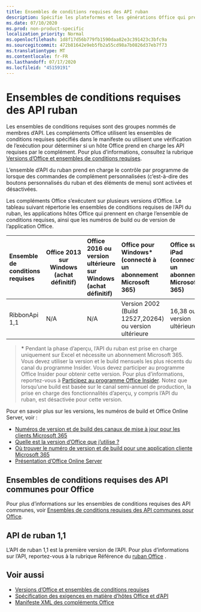 ```yaml
---
title: Ensembles de conditions requises des API ruban
description: Spécifie les plateformes et les générations Office qui prennent en charge les API Dynamic Ribbon.
ms.date: 07/10/2020
ms.prod: non-product-specific
localization_priority: Normal
ms.openlocfilehash: 1d8f17d56b779fb1590daa82e3c391423c3bfc9a
ms.sourcegitcommit: 472b81642e9eb5fb2a55cd98a7b0826d37eb7f73
ms.translationtype: MT
ms.contentlocale: fr-FR
ms.lasthandoff: 07/17/2020
ms.locfileid: "45159191"
---
```

# <a name="ribbon-api-requirement-sets"></a>Ensembles de conditions requises des API ruban

Les ensembles de conditions requises sont des groupes nommés de membres d’API. Les compléments Office utilisent les ensembles de conditions requises spécifiés dans le manifeste ou utilisent une vérification de l’exécution pour déterminer si un hôte Office prend en charge les API requises par le complément. Pour plus d’informations, consultez la rubrique [Versions d’Office et ensembles de conditions requises](/office/dev/add-ins/develop/office-versions-and-requirement-sets).

L’ensemble d’API du ruban prend en charge le contrôle par programme de lorsque des commandes de complément personnalisées (c’est-à-dire des boutons personnalisés du ruban et des éléments de menu) sont activées et désactivées.

Les compléments Office s’exécutent sur plusieurs versions d’Office. Le tableau suivant répertorie les ensembles de conditions requises de l’API du ruban, les applications hôtes Office qui prennent en charge l’ensemble de conditions requises, ainsi que les numéros de build ou de version de l’application Office.

|  Ensemble de conditions requises  | Office 2013 sur Windows<br>(achat définitif) | Office 2016 ou version ultérieure sur Windows<br>(achat définitif)   | Office pour Windows\*<br>(connecté à un abonnement Microsoft 365) |  Office sur iPad<br>(connecté à un abonnement Microsoft 365)  |  Office sur Mac\*<br>(connecté à un abonnement Microsoft 365)  | Office sur le web\*  |  Office Online Server  |
|:-----|-----|:-----|:-----|:-----|:-----|:-----|:-----|
| RibbonApi 1,1  | N/A | N/A | Version 2002 (Build 12527,20264) ou version ultérieure | 16,38 ou version ultérieure | S/O | Février 2020 | S/O|

> **&#42;** Pendant la phase d’aperçu, l’API du ruban est prise en charge uniquement sur Excel et nécessite un abonnement Microsoft 365. Vous devez utiliser la version et le build mensuels les plus récents du canal du programme Insider. Vous devez participer au programme Office Insider pour obtenir cette version. Pour plus d’informations, reportez-vous à [Participez au programme Office Insider](https://products.office.com/office-insider?tab=tab-1). Notez que lorsqu’une build est basée sur le canal semi-annuel de production, la prise en charge des fonctionnalités d’aperçu, y compris l’API du ruban, est désactivée pour cette version.

Pour en savoir plus sur les versions, les numéros de build et Office Online Server, voir :

- [Numéros de version et de build des canaux de mise à jour pour les clients Microsoft 365](https://support.office.com/article/version-and-build-numbers-of-update-channel-releases-ae942449-1fca-4484-898b-a933ea23def7)
- [Quelle est la version d’Office que j’utilise ?](https://support.office.com/article/What-version-of-Office-am-I-using-932788b8-a3ce-44bf-bb09-e334518b8b19)
- [Où trouver le numéro de version et de build pour une application cliente Microsoft 365](https://support.office.com/article/version-and-build-numbers-of-update-channel-releases-ae942449-1fca-4484-898b-a933ea23def7)
- [Présentation d’Office Online Server](/officeonlineserver/office-online-server-overview)

## <a name="office-common-api-requirement-sets"></a>Ensembles de conditions requises des API communes pour Office

Pour plus d’informations sur les ensembles de conditions requises des API communes, voir [Ensembles de conditions requises des API communes pour Office](office-add-in-requirement-sets.md).

## <a name="ribbon-api-11"></a>API de ruban 1,1

L’API de ruban 1,1 est la première version de l’API. Pour plus d’informations sur l’API, reportez-vous à la rubrique Référence du [ruban Office](/javascript/api/office/office.ribbon) .

## <a name="see-also"></a>Voir aussi

- [Versions d’Office et ensembles de conditions requises](/office/dev/add-ins/develop/office-versions-and-requirement-sets)
- [Spécification des exigences en matière d’hôtes Office et d’API](/office/dev/add-ins/develop/specify-office-hosts-and-api-requirements)
- [Manifeste XML des compléments Office](/office/dev/add-ins/develop/add-in-manifests)
